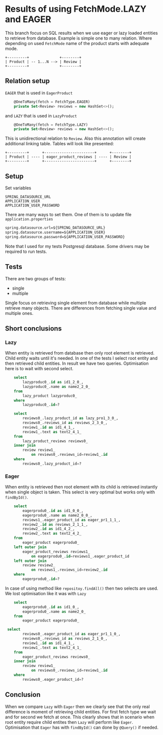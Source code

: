 # Results of using FetchMode.LAZY and EAGER

This branch focus on SQL results when we use eager or lazy loaded entities to retrieve from database.
Example is simple one to many relation. Where depending on used `FetchMode` name of the product starts with adequate mode.   
```
+---------+              +--------+
| Product | -- 1...N --> | Review |
+---------+              +--------+
```

## Relation setup
`EAGER` that is used in `EagerProduct`
```sql
    @OneToMany(fetch = FetchType.EAGER)
    private Set<Review> reviews = new HashSet<>();
```

and `LAZY` that is used in `LazyProduct`
```sql
    @OneToMany(fetch = FetchType.LAZY)
    private Set<Review> reviews = new HashSet<>();
```

This is unidirectional relation to `Review`. Also this annotation will create additional linking table. Tables will look like presented:
```
+---------+      +-----------------------+      +--------+
| Product | ---- | eager_product_reviews | ---- | Review |
+---------+      +-----------------------+      +--------+
```

## Setup
Set variables
```
SPRING_DATASOURCE_URL
APPLICATION_USER
APPLICATION_USER_PASSWORD
```
There are many ways to set them. One of them is to update file `application.properties`
```xml
spring.datasource.url=${SPRING_DATASOURCE_URL}
spring.datasource.username=${APPLICATION_USER}
spring.datasource.password=${APPLICATION_USER_PASSWORD}
```
Note that I used for my tests Postgresql database. Some drivers may be required to run tests.

## Tests
There are two groups of tests:
- single
- multiple

Single focus on retrieving single element from database while multiple retrieve many objects.
There are differences from fetching single value and multiple ones.

## Short conclusions
### Lazy 
When entity is retrieved from database then only root element is retrieved. Child entity waits until it's needed.
In one of the tests I select root entity and then retrieved child entities. In result we have two queries.
Optimisation here is to wait with second select.
```sql
    select
        lazyproduc0_.id as id1_2_0_,
        lazyproduc0_.name as name2_2_0_ 
    from
        lazy_product lazyproduc0_ 
    where
        lazyproduc0_.id=?
```
```sql
    select
        reviews0_.lazy_product_id as lazy_pro1_3_0_,
        reviews0_.reviews_id as reviews_2_3_0_,
        review1_.id as id1_4_1_,
        review1_.text as text2_4_1_ 
    from
        lazy_product_reviews reviews0_ 
    inner join
        review review1_ 
            on reviews0_.reviews_id=review1_.id 
    where
        reviews0_.lazy_product_id=?
```
### Eager
When entity is retrieved then root element with its child is retrieved instantly when single object is taken.
This select is very optimal but works only with `findById()`.
```sql
    select
        eagerprodu0_.id as id1_0_0_,
        eagerprodu0_.name as name2_0_0_,
        reviews1_.eager_product_id as eager_pr1_1_1_,
        review2_.id as reviews_2_1_1_,
        review2_.id as id1_4_2_,
        review2_.text as text2_4_2_ 
    from
        eager_product eagerprodu0_ 
    left outer join
        eager_product_reviews reviews1_ 
            on eagerprodu0_.id=reviews1_.eager_product_id 
    left outer join
        review review2_ 
            on reviews1_.reviews_id=review2_.id 
    where
        eagerprodu0_.id=?
```
In case of using method like `repositoy.findAll()` then two selects are used. We lost optimisation like it was with `Lazy` 
```sql
    select
        eagerprodu0_.id as id1_0_,
        eagerprodu0_.name as name2_0_ 
    from
        eager_product eagerprodu0_
```
```sql
 select
        reviews0_.eager_product_id as eager_pr1_1_0_,
        reviews0_.reviews_id as reviews_2_1_0_,
        review1_.id as id1_4_1_,
        review1_.text as text2_4_1_ 
    from
        eager_product_reviews reviews0_ 
    inner join
        review review1_ 
            on reviews0_.reviews_id=review1_.id 
    where
        reviews0_.eager_product_id=?
```
 
## Conclusion
When we compare `Lazy` with `Eager` then we clearly see that the only real difference is moment of retrieving child entities.
For first fetch type we wait and for second we fetch at once. This clearly shows that in scenario when root entity require
 child entites then `Lazy` will perform like `Eager`. Optimisation that `Eager` has with `findById()` can done by `@Query()`
if needed. 





